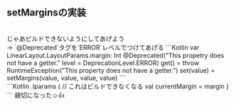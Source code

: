 ## setMarginsの実装
<br />
じゃあビルドできないようにしてあげよう
<br />
→ `@Deprecated`タグを`ERROR`レベルでつけてあげる
```Kotlin
var LinearLayout.LayoutParams.margin: Int
    @Deprecated("This propetry does not have a getter." level = DeprecationLevel.ERROR)
    get() = throw RuntimeException("This property does not have a getter.")
    set(value) = setMargins(value, value, value, value)
```
<br />
```Kotlin
.lparams {
  // これはビルドできなくなる
  val currentMargin = margin
}
```
親切になった☺️👍